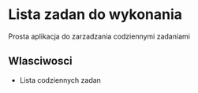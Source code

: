 # Lista zadan do wykonania
Prosta aplikacja do zarzadzania codziennymi zadaniami
## Wlasciwosci
* Lista codziennych zadan
